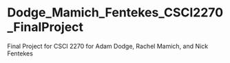# Dodge_Mamich_Fentekes_CSCI2270_FinalProject
Final Project for CSCI 2270 for Adam Dodge, Rachel Mamich, and Nick Fentekes

